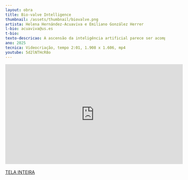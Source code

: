 ```yaml
---
layout: obra
title: Bio-valve Intelligence
thumbnail: /assets/thumbnail/biovalve.png
artista: Helena Hernández-Acuaviva e Emiliano González Herrer
l-bio: acuaviva@us.es
t-bio: 
texto-descricao: A ascensão da inteligência artificial parece ser acompanhada por um certo afastamento do conhecimento e conhecimento da natureza. Surge a necessidade de pensar em possíveis interações entre o biológico e o tecnológico, que ofereçam novas soluções para nossa sociedade. Os autores da obra brincam metaforicamente com essa ideia, imaginando organismos capazes de filtrar todo aquele conteúdo audiovisual de escassa base científica que abunda nas redes sociais e nubla a realidade.
ano: 2025
tecnica: Videocriação, tempo 2:01, 1.908 x 1.606, mp4
youtube: 5d2lNTHcR8o
---
```


<div class="responsive-iframe">
<iframe width="560" height="315" src="https://www.youtube.com/embed/5d2lNTHcR8o" title="YouTube video player" frameborder="0" allow="accelerometer; autoplay; clipboard-write; encrypted-media; gyroscope; picture-in-picture; web-share" referrerpolicy="strict-origin-when-cross-origin" allowfullscreen></iframe>
</div>
<br>
<a href="https://drive.google.com/file/d/1yzEmAnVUXcUbz7I_2kS6V_98XIVHpav7/view?usp=drive_link" target="_blank">TELA INTEIRA</a>
